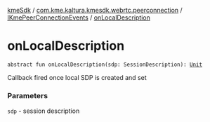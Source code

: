 [kmeSdk](../../index.md) / [com.kme.kaltura.kmesdk.webrtc.peerconnection](../index.md) / [IKmePeerConnectionEvents](index.md) / [onLocalDescription](./on-local-description.md)

# onLocalDescription

`abstract fun onLocalDescription(sdp: SessionDescription): `[`Unit`](https://kotlinlang.org/api/latest/jvm/stdlib/kotlin/-unit/index.html)

Callback fired once local SDP is created and set

### Parameters

`sdp` - session description